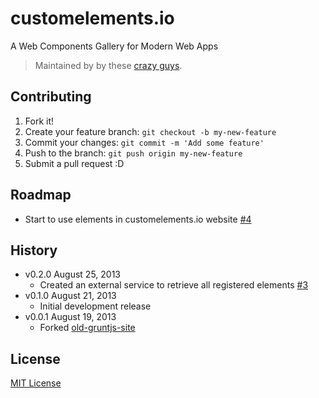 # customelements.io

A Web Components Gallery for Modern Web Apps

> Maintained by by these [crazy guys](https://github.com/customelements?tab=members).

## Contributing

1. Fork it!
2. Create your feature branch: `git checkout -b my-new-feature`
3. Commit your changes: `git commit -m 'Add some feature'`
4. Push to the branch: `git push origin my-new-feature`
5. Submit a pull request :D

## Roadmap
* Start to use elements in customelements.io website [#4](https://github.com/customelements/customelements.io/issues/4)

## History
* v0.2.0 August 25, 2013
  * Created an external service to retrieve all registered elements [#3](https://github.com/customelements/customelements.io/issues/3)
* v0.1.0 August 21, 2013
	* Initial development release
* v0.0.1 August 19, 2013
	* Forked [old-gruntjs-site](https://github.com/sindresorhus/old-gruntjs-site)

## License

[MIT License](http://opensource.org/licenses/MIT)